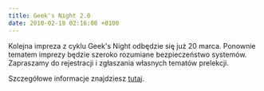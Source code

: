 ```yaml
---
title: Geek's Night 2.0
date: 2010-02-18 02:16:08 +0100
---
```

Kolejna impreza z cyklu Geek's Night odbędzie się już 20 marca. Ponownie tematem imprezy będzie szeroko rozumiane bezpieczeństwo systemów. Zapraszamy do rejestracji i zgłaszania własnych tematów prelekcji.

Szczegółowe informacje znajdziesz [tutaj](http://www.asi.pwr.wroc.pl/geeks-night-2/).

